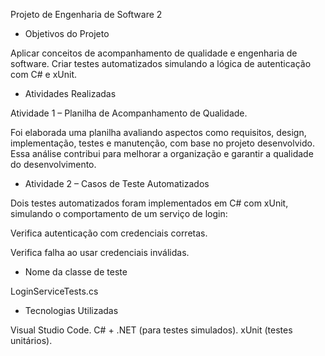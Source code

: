  Projeto de Engenharia de Software 2 
 
- Objetivos do Projeto

 Aplicar conceitos de acompanhamento de qualidade e engenharia de software.
 Criar testes automatizados simulando a lógica de autenticação com C# e xUnit.

 - Atividades Realizadas
   
 Atividade 1 – Planilha de Acompanhamento de Qualidade.

 Foi elaborada uma planilha avaliando aspectos como requisitos, design, implementação, testes e manutenção, com base no projeto desenvolvido. Essa análise contribui para melhorar a organização e garantir a qualidade do 
 desenvolvimento.

- Atividade 2 – Casos de Teste Automatizados
  
 Dois testes automatizados foram implementados em C# com xUnit, simulando o comportamento de um serviço de login:

 Verifica autenticação com credenciais corretas.
 
 Verifica falha ao usar credenciais inválidas.

- Nome da classe de teste

LoginServiceTests.cs

- Tecnologias Utilizadas

Visual Studio Code.
C# + .NET (para testes simulados).
 xUnit (testes unitários).
